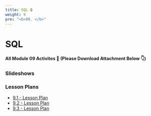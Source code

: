 ```yaml
---
title: SQL 🔒 
weight: 9
pre: "<b>0️9. </b>"
---
```


# SQL

#### All Module 09 Activites  📂 (Please Download Attachment Below 👇) 


### Slideshows


### Lesson Plans

* [9.1 - Lesson Plan](./activities/day-01)
* [9.2 - Lesson Plan](./activities/day-02)
* [9.3 - Lesson Plan](./activities/day-03)